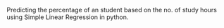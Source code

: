 Predicting the percentage of an student based on the no. of study hours using Simple Linear Regression in python.
